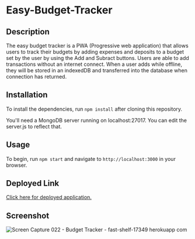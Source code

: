 # Easy-Budget-Tracker

## Description

The easy budget tracker is a PWA (Progressive web application) that allows users to track their budgets by adding expenses and deposits to a budget set by the user by using the Add and Subract buttons. Users are able to add transactions without an internet connect. When a user adds while offline, they will be stored in an indexedDB and transferred into the database when connection has returned.

## Installation

To install the dependencies, run `npm install` after cloning this repository.

You'll need a MongoDB server running on localhost:27017.
You can edit the server.js to reflect that.

## Usage

To begin, run `npm start` and navigate to `http://localhost:3000` in your browser.

## Deployed Link
[Click here for deployed application.](https://fast-shelf-17349.herokuapp.com/)

## Screenshot

![Screen Capture 022 - Budget Tracker - fast-shelf-17349 herokuapp com](https://user-images.githubusercontent.com/88293666/148661793-52daa1b8-a126-49d8-9361-f9102400d73b.jpg)

